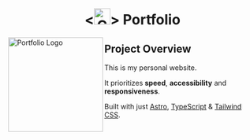 <h1 align="center">
  <<img src="https://github.com/Rakioth/raks.dev/assets/75569411/7c0b06c0-60d6-4dd2-aa5c-2a0de527abd6" alt="Crystal Ball" width="33"/>> Portfolio
</h1>

<picture>
  <source media="(prefers-color-scheme: dark)" srcset="https://github.com/Rakioth/raks.dev/assets/75569411/80570bfb-1f5a-49f3-b8f1-1ee68e075fd1">
  <img src="https://github.com/Rakioth/raks.dev/assets/75569411/c60a0631-425a-4d11-9836-e85997e6ad38" alt="Portfolio Logo" align="left" width="192"/>
</picture>

## Project Overview

This is my personal website.

It prioritizes **speed**, **accessibility** and **responsiveness**.

Built with just [Astro](https://astro.build), [TypeScript](https://www.typescriptlang.org) & [Tailwind CSS](https://tailwindcss.com).
